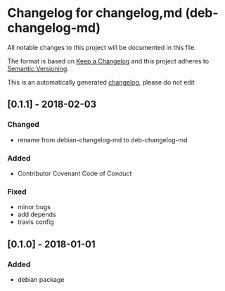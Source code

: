 # Changelog for changelog,md (deb-changelog-md)
All notable changes to this project will be documented in this file.

The format is based on [Keep a Changelog](http://keepachangelog.com/en/1.0.0/)
and this project adheres to [Semantic Versioning](http://semver.org/spec/v2.0.0.html).

This is an automatically generated [changelog](debian/changelog), please do not edit

## [0.1.1] - 2018-02-03
### Changed
- rename from debian-changelog-md to deb-changelog-md

### Added
- Contributor Covenant Code of Conduct

### Fixed
- minor bugs
- add depends
- travis config


## [0.1.0] - 2018-01-01
### Added
- debian package


